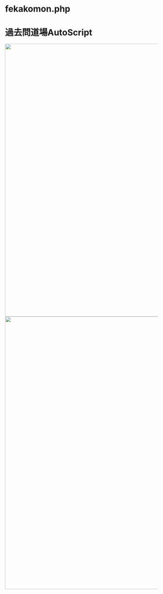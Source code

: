 # fekakomon.php

# 過去問道場AutoScript

<div style="text-align: center;"><img src="https://github.com/injectxr/SimpleValorantAccountManager/assets/90289410/21829786-267f-4e5c-bfb4-a403f0bd3a10" width="900"></div>
<div style="text-align: center;"><img src="https://github.com/injectxr/SimpleValorantAccountManager/assets/90289410/90c06fb0-1b21-4616-a4c7-07b63ae25ce5" width="900"></div>
